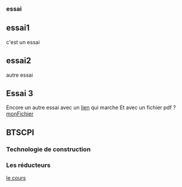 ### essai

## essai1
c'est un essai
## essai2 
autre essai
## Essai 3
Encore un autre essai avec un [lien](lien.md) qui marche
Et avec un fichier pdf ? [monFichier](file.pdf)


## BTSCPI

### Technologie de construction

### Les réducteurs
[le cours](https://github.com/lemarec/SiteTest/blob/dfbe07455273e55a3c066d87eec22099d779ea1f/BTS_CPI/Technologie/Cours_Les%20r%C3%A9ducteurs.pdf)

